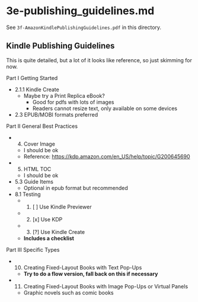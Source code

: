 
# 3e-publishing_guidelines.md

See `3f-AmazonKindlePublishingGuidelines.pdf` in this directory.

## Kindle Publishing Guidelines

This is quite detailed, but a lot of it looks like reference, so just skimming for now.

Part I Getting Started

- 2.1.1 Kindle Create
  - Maybe try a Print Replica eBook?
    - Good for pdfs with lots of images
    - Readers cannot resize text, only available on some devices
- 2.3 EPUB/MOBI formats preferred

Part II General Best Practices

- 4. Cover Image
  - I should be ok
  - Reference: https://kdp.amazon.com/en_US/help/topic/G200645690
- 5. HTML TOC
  - I should be ok
- 5.3 Guide Items
  - Optional in epub format but recommended
- 8.1 Testing
  - 1. [ ] Use Kindle Previewer
  - 2. [x] Use KDP
  - 3. [?] Use Kindle Create
  - **Includes a checklist**

Part III Specific Types

- 10. Creating Fixed-Layout Books with Text Pop-Ups
  - **Try to do a flow version, fall back on this if necessary**
- 11. Creating Fixed-Layout Books with Image Pop-Ups or Virtual Panels
  - Graphic novels such as comic books


